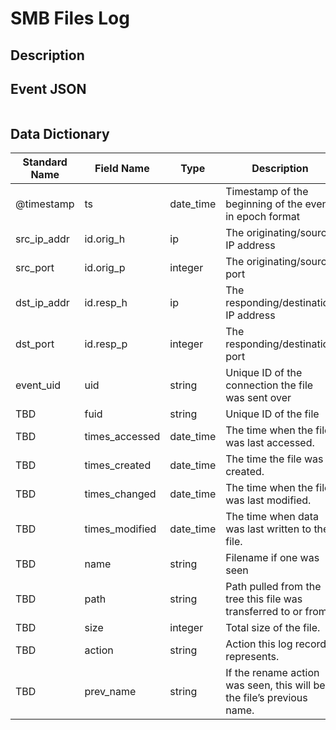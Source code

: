 # SMB Files Log

## Description

## Event JSON

```json
```

## Data Dictionary

|	        Standard Name       	|            Field Name             |       	    Type            	|   	    Description          	|	     Sample Value           	|
|	-------------------------------	|	-------------------------------	|	-------------------------------	|	-------------------------------	|	-------------------------------	|
|     @timestamp     |     ts               |     date_time     |        Timestamp of the beginning of the event in epoch format     |     `1300475167.096535`  |
|     src_ip_addr     |     id.orig_h     |     ip     |     The originating/source IP address     |     `10.1.1.1`     |
|     src_port     |     id.orig_p          |     integer     |       The originating/source port        |     `37682`     |
|     dst_ip_addr     |     id.resp_h     |     ip     |     The responding/destination IP address     |     `10.2.2.2`     |
|     dst_port     |     id.resp_p          |     integer     |       The responding/destination port        |     `445`     |
|     event_uid     |     uid     |     string     |     Unique ID of the connection the file was sent over     |     ``     |
|     TBD     |     fuid     |     string     |     Unique ID of the file     |     ``     |
|     TBD     |     times_accessed  |   date_time   |   The time when the file was last accessed.   |  `2019-06-11T02:50:31.755864Z`   |
|     TBD     |     times_created   |   date_time   |  The time the file was created.   |  `2019-06-11T02:50:31.755864Z`   |
|     TBD     |     times_changed   |   date_time   |   The time when the file was last modified.   |   `2019-06-11T02:50:31.755864Z`   |
|     TBD     |     times_modified  |   date_time   |   The time when data was last written to the file.   |   `2018-09-11T02:50:31.755864Z`   |
|     TBD     |     name     |     string     |     Filename if one was seen     |     `Master Payroll Members.pptx`     |
|     TBD     |     path     |     string     |     Path pulled from the tree this file was transferred to or from.   | `\\COMPUTERNAME\C$` |
|     TBD     |     size     |     integer     |     Total size of the file.   |    `218668`    |
|     TBD     |     action     |     string     |     Action this log record represents.   |    `SMB::FILE_SET_ATTRIBUTE`   |
|     TBD     |     prev_name     |     string     |     If the rename action was seen, this will be the file’s previous name.   |  `CX$\Johnbillingson\Payroll Documents\Pay\ROLL\Master Slides\Master Payroll Members.pptx`   |